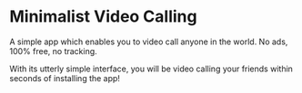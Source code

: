 # Minimalist Video Calling

A simple app which enables you to video call anyone in the world. No ads, 100% free, no tracking.

With its utterly simple interface, you will be video calling your friends within seconds of installing the app! 




